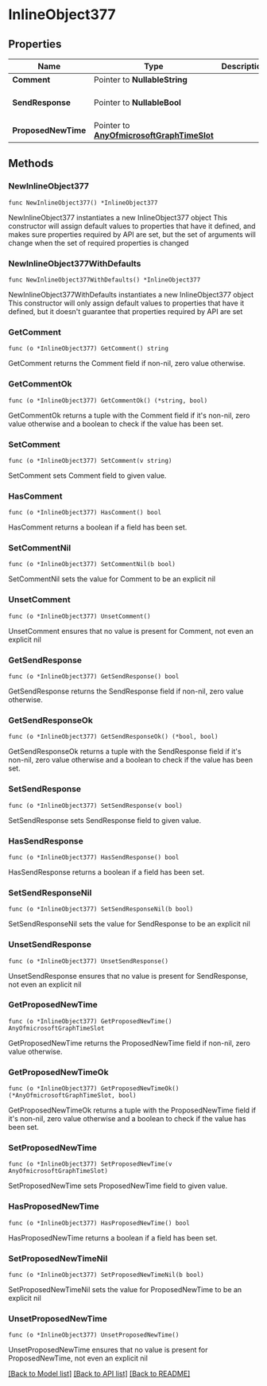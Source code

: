 # InlineObject377

## Properties

Name | Type | Description | Notes
------------ | ------------- | ------------- | -------------
**Comment** | Pointer to **NullableString** |  | [optional] 
**SendResponse** | Pointer to **NullableBool** |  | [optional] [default to false]
**ProposedNewTime** | Pointer to [**AnyOfmicrosoftGraphTimeSlot**](anyOf&lt;microsoft.graph.timeSlot&gt;.md) |  | [optional] 

## Methods

### NewInlineObject377

`func NewInlineObject377() *InlineObject377`

NewInlineObject377 instantiates a new InlineObject377 object
This constructor will assign default values to properties that have it defined,
and makes sure properties required by API are set, but the set of arguments
will change when the set of required properties is changed

### NewInlineObject377WithDefaults

`func NewInlineObject377WithDefaults() *InlineObject377`

NewInlineObject377WithDefaults instantiates a new InlineObject377 object
This constructor will only assign default values to properties that have it defined,
but it doesn't guarantee that properties required by API are set

### GetComment

`func (o *InlineObject377) GetComment() string`

GetComment returns the Comment field if non-nil, zero value otherwise.

### GetCommentOk

`func (o *InlineObject377) GetCommentOk() (*string, bool)`

GetCommentOk returns a tuple with the Comment field if it's non-nil, zero value otherwise
and a boolean to check if the value has been set.

### SetComment

`func (o *InlineObject377) SetComment(v string)`

SetComment sets Comment field to given value.

### HasComment

`func (o *InlineObject377) HasComment() bool`

HasComment returns a boolean if a field has been set.

### SetCommentNil

`func (o *InlineObject377) SetCommentNil(b bool)`

 SetCommentNil sets the value for Comment to be an explicit nil

### UnsetComment
`func (o *InlineObject377) UnsetComment()`

UnsetComment ensures that no value is present for Comment, not even an explicit nil
### GetSendResponse

`func (o *InlineObject377) GetSendResponse() bool`

GetSendResponse returns the SendResponse field if non-nil, zero value otherwise.

### GetSendResponseOk

`func (o *InlineObject377) GetSendResponseOk() (*bool, bool)`

GetSendResponseOk returns a tuple with the SendResponse field if it's non-nil, zero value otherwise
and a boolean to check if the value has been set.

### SetSendResponse

`func (o *InlineObject377) SetSendResponse(v bool)`

SetSendResponse sets SendResponse field to given value.

### HasSendResponse

`func (o *InlineObject377) HasSendResponse() bool`

HasSendResponse returns a boolean if a field has been set.

### SetSendResponseNil

`func (o *InlineObject377) SetSendResponseNil(b bool)`

 SetSendResponseNil sets the value for SendResponse to be an explicit nil

### UnsetSendResponse
`func (o *InlineObject377) UnsetSendResponse()`

UnsetSendResponse ensures that no value is present for SendResponse, not even an explicit nil
### GetProposedNewTime

`func (o *InlineObject377) GetProposedNewTime() AnyOfmicrosoftGraphTimeSlot`

GetProposedNewTime returns the ProposedNewTime field if non-nil, zero value otherwise.

### GetProposedNewTimeOk

`func (o *InlineObject377) GetProposedNewTimeOk() (*AnyOfmicrosoftGraphTimeSlot, bool)`

GetProposedNewTimeOk returns a tuple with the ProposedNewTime field if it's non-nil, zero value otherwise
and a boolean to check if the value has been set.

### SetProposedNewTime

`func (o *InlineObject377) SetProposedNewTime(v AnyOfmicrosoftGraphTimeSlot)`

SetProposedNewTime sets ProposedNewTime field to given value.

### HasProposedNewTime

`func (o *InlineObject377) HasProposedNewTime() bool`

HasProposedNewTime returns a boolean if a field has been set.

### SetProposedNewTimeNil

`func (o *InlineObject377) SetProposedNewTimeNil(b bool)`

 SetProposedNewTimeNil sets the value for ProposedNewTime to be an explicit nil

### UnsetProposedNewTime
`func (o *InlineObject377) UnsetProposedNewTime()`

UnsetProposedNewTime ensures that no value is present for ProposedNewTime, not even an explicit nil

[[Back to Model list]](../README.md#documentation-for-models) [[Back to API list]](../README.md#documentation-for-api-endpoints) [[Back to README]](../README.md)


